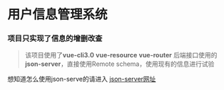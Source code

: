 # 用户信息管理系统

### 项目只实现了信息的增删改查


>该项目使用了**vue-cli3.0**  **vue-resource**   **vue-router**   后端接口使用的**json-server**，直接使用Remote schema，使用现有的信息进行试验

想知道怎么使用json-serve的请进入
[json-server网址](https://www.npmjs.com/package/json-server)